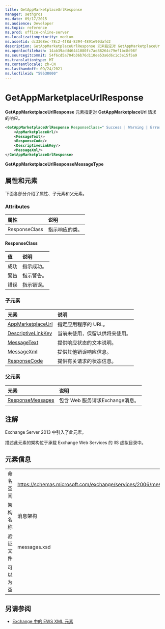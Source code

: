 ```yaml
---
title: GetAppMarketplaceUrlResponse
manager: sethgros
ms.date: 09/17/2015
ms.audience: Developer
ms.topic: reference
ms.prod: office-online-server
ms.localizationpriority: medium
ms.assetid: dc3368ec-78c2-4f8d-8394-4891e90dafd2
description: GetAppMarketplaceUrlResponse 元素指定对 GetAppMarketplaceUrl 请求的响应。
ms.openlocfilehash: 14ab39add46441080fc7ae88264c79ef1bc8d98f
ms.sourcegitcommit: 54f6cd5a704b36b76d110ee53a6d6c1c3e15f5a9
ms.translationtype: MT
ms.contentlocale: zh-CN
ms.lasthandoff: 09/24/2021
ms.locfileid: "59530000"
---
```

# <a name="getappmarketplaceurlresponse"></a>GetAppMarketplaceUrlResponse

**GetAppMarketplaceUrlResponse** 元素指定对 **GetAppMarketplaceUrl** 请求的响应。 
  
```XML
<GetAppMarketplaceUrlResponse ResponseClass=" Success | Warning | Error ">
    <AppMarketplaceUrl/>
    <MessageText/>
    <ResponseCode/>
    <DescriptiveLinkKey/>
    <MessageXml/>
</GetAppMarketplaceUrlResponse>
```

 **GetAppMarketplaceUrlResponseMessageType**
## <a name="attributes-and-elements"></a>属性和元素

下面各部分介绍了属性、子元素和父元素。
  
### <a name="attributes"></a>Attributes

|**属性**|**说明**|
|:-----|:-----|
|ResponseClass  <br/> |指示响应的类。  <br/> |
   
#### <a name="responseclass"></a>ResponseClass

|**值**|**说明**|
|:-----|:-----|
|成功  <br/> |指示成功。  <br/> |
|警告  <br/> |指示警告。  <br/> |
|错误  <br/> |指示错误。  <br/> |
   
### <a name="child-elements"></a>子元素

|**元素**|**说明**|
|:-----|:-----|
|[AppMarketplaceUrl](appmarketplaceurl.md) <br/> |指定应用程序的 URL。  <br/> |
|[DescriptiveLinkKey](descriptivelinkkey.md) <br/> |当前未使用，保留以供将来使用。  <br/> |
|[MessageText](messagetext.md) <br/> |提供响应状态的文本说明。  <br/> |
|[MessageXml](messagexml.md) <br/> |提供其他错误响应信息。  <br/> |
|[ResponseCode](responsecode.md) <br/> |提供有关请求的状态信息。  <br/> |
   
### <a name="parent-elements"></a>父元素

|**元素**|**说明**|
|:-----|:-----|
|[ResponseMessages](responsemessages.md) <br/> |包含 Web 服务请求Exchange消息。  <br/> |
   
## <a name="remarks"></a>注解

Exchange Server 2013 中引入了此元素。
  
描述此元素的架构位于承载 Exchange Web Services 的 IIS 虚拟目录中。
  
## <a name="element-information"></a>元素信息

|||
|:-----|:-----|
|命名空间  <br/> |https://schemas.microsoft.com/exchange/services/2006/messages  <br/> |
|架构名称  <br/> |消息架构  <br/> |
|验证文件  <br/> |messages.xsd  <br/> |
|可以为空  <br/> ||
   
## <a name="see-also"></a>另请参阅



- [Exchange 中的 EWS XML 元素](ews-xml-elements-in-exchange.md)


